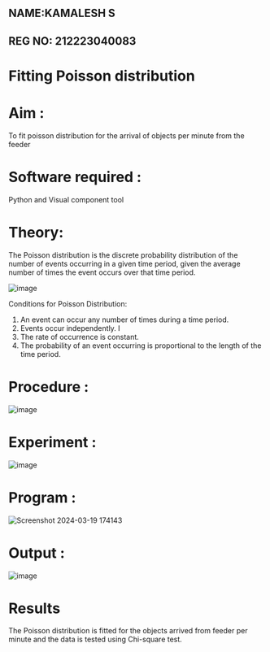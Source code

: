 ## NAME:KAMALESH S


## REG NO: 212223040083

# Fitting Poisson  distribution
# Aim : 

To fit poisson distribution for the arrival of objects per minute from the feeder

# Software required :  

Python and Visual component tool

# Theory:

The Poisson distribution is the discrete probability distribution of the number of events occurring in a given time period, given the average number of times the event occurs over that time period.

![image](https://user-images.githubusercontent.com/104613195/166248326-fd042076-8b0b-40c4-8b11-1d8e8fcb74db.png)

 Conditions for Poisson Distribution:

1. An event can occur any number of times during a time period.
2. Events occur independently. I
3. The rate of occurrence is constant.
4. The probability of an event occurring is proportional to the length of the time period. 
 
# Procedure :

![image](https://user-images.githubusercontent.com/104613195/166251988-d0c53205-6080-4f7b-ae4c-398178586637.png)




# Experiment :

![image](https://user-images.githubusercontent.com/103921593/230282876-f4a5afbf-cac1-4648-a1b0-c78840638a8e.png)




# Program :

![Screenshot 2024-03-19 174143](https://github.com/kaviya546/Poisson_distribution/assets/150368823/c6470d48-8460-4395-9fb7-83ab68887be0)





# Output : 
![image](https://github.com/kaviya546/Poisson_distribution/assets/150368823/0886b75f-02f4-449f-a9b2-cd326d8420f3)




# Results

The Poisson distribution is fitted for the objects arrived from feeder per minute and the data is tested using Chi-square test. 
 
